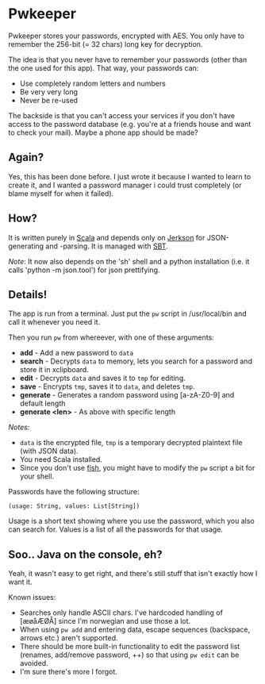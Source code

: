 # Pwkeeper

Pwkeeper stores your passwords, encrypted with AES. You only have to remember the 256-bit (= 32 chars) long key for decryption.

The idea is that you never have to remember your passwords (other than the one used for this app). That way, your passwords can:

* Use completely random letters and numbers
* Be very very long
* Never be re-used

The backside is that you can't access your services if you don't have access to the password database (e.g. you're at a friends house and want to check your mail). Maybe a phone app should be made?

## Again?

Yes, this has been done before. I just wrote it because I wanted to learn to create it, and I wanted a password manager i could trust completely (or blame myself for when it failed).

## How?

It is written purely in [Scala](http://www.scala-lang.org/) and depends only on [Jerkson](https://github.com/codahale/jerkson) for JSON-generating and -parsing. It is managed with [SBT](https://github.com/harrah/xsbt).

*Note*: It now also depends on the 'sh' shell and a python installation (i.e. it calls 'python -m json.tool') for json prettifying.

## Details!

The app is run from a terminal. Just put the `pw` script in /usr/local/bin and call it whenever you need it.

Then you run `pw` from whereever, with one of these arguments:

* **add** - Add a new password to `data`
* **search** - Decrypts `data` to memory, lets you search for a password and store it in xclipboard.
* **edit** - Decrypts `data` and saves it to `tmp` for editing.
* **save** - Encrypts `tmp`, saves it to `data`, and deletes `tmp`.
* **generate** - Generates a random password using [a-zA-Z0-9] and default length
* **generate &lt;len&gt;** - As above with specific length

*Notes:*

- `data` is the encrypted file, `tmp` is a temporary decrypted plaintext file (with JSON data).
- You need Scala installed.
- Since you don't use [fish](http://fishshell.com), you might have to modify the `pw` script a bit for your shell.

Passwords have the following structure:

	(usage: String, values: List[String])

Usage is a short text showing where you use the password, which you also can search for. Values is a list of all the passwords for that usage.

## Soo.. Java on the console, eh?

Yeah, it wasn't easy to get right, and there's still stuff that isn't exactly how I want it.

Known issues:

* Searches only handle ASCII chars. I've hardcoded handling of [æøåÆØÅ] since I'm norwegian and use those a lot.
* When using `pw add` and entering data, escape sequences (backspace, arrows etc.) aren't supported.
* There should be more built-in functionality to edit the password list (renames, add/remove password, ++) so that using `pw edit` can be avoided.
* I'm sure there's more I forgot.
